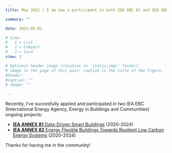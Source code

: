 ```yaml
---
title: May 2021 | I am now a participant in both IEA EBC 81 and IEA EBC 82 projects.

summary: ""

date: 2021-05-01

# View.
#   1 = List
#   2 = Compact
#   3 = Card
view: 2

# Optional header image (relative to `static/img/` folder).
# image in the page of this post; caption is the title of the figure.
#header:
#caption: ""   
# image: ""   

---
```


Recently, I've succesfully applied and participated in two IEA EBC (International Energy Agency, Energy in Buildings and Communities) ongoing projects:

- [**IEA ANNEX 81** Data-Driven Smart Buildings](https://annex81.iea-ebc.org/) (2020-2024)
- [**IEA ANNEX 82**  Energy Flexible Buildings Towards Resilient Low Carbon Energy Systems](https://annex82.iea-ebc.org/) (2020-2024)

Thanks for having me in the community!

